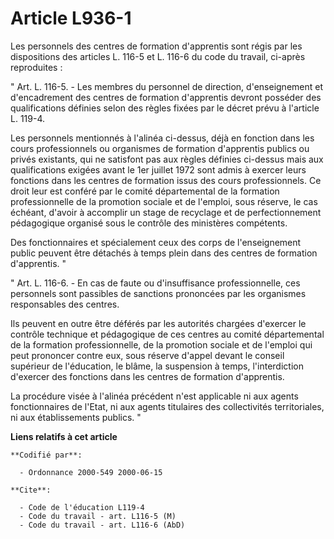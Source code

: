 # Article L936-1

Les personnels des centres de formation d'apprentis sont régis par les dispositions des articles L. 116-5 et L. 116-6 du code
du travail, ci-après reproduites :

" Art. L. 116-5. - Les membres du personnel de direction, d'enseignement et d'encadrement des centres de formation
d'apprentis devront posséder des qualifications définies selon des règles fixées par le décret prévu à l'article L. 119-4.

Les personnels mentionnés à l'alinéa ci-dessus, déjà en fonction dans les cours professionnels ou organismes de formation
d'apprentis publics ou privés existants, qui ne satisfont pas aux règles définies ci-dessus mais aux qualifications exigées
avant le 1er juillet 1972 sont admis à exercer leurs fonctions dans les centres de formation issus des cours professionnels.
Ce droit leur est conféré par le comité départemental de la formation professionnelle de la promotion sociale et de l'emploi,
sous réserve, le cas échéant, d'avoir à accomplir un stage de recyclage et de perfectionnement pédagogique organisé sous le
contrôle des ministères compétents.

Des fonctionnaires et spécialement ceux des corps de l'enseignement public peuvent être détachés à temps plein dans des
centres de formation d'apprentis. "

" Art. L. 116-6. - En cas de faute ou d'insuffisance professionnelle, ces personnels sont passibles de sanctions prononcées
par les organismes responsables des centres.

Ils peuvent en outre être déférés par les autorités chargées d'exercer le contrôle technique et pédagogique de ces centres au
comité départemental de la formation professionnelle, de la promotion sociale et de l'emploi qui peut prononcer contre eux,
sous réserve d'appel devant le conseil supérieur de l'éducation, le blâme, la suspension à temps, l'interdiction d'exercer
des fonctions dans les centres de formation d'apprentis.

La procédure visée à l'alinéa précédent n'est applicable ni aux agents fonctionnaires de l'Etat, ni aux agents titulaires des
collectivités territoriales, ni aux établissements publics. "

**Liens relatifs à cet article**

	**Codifié par**:

	  - Ordonnance 2000-549 2000-06-15

	**Cite**:

	  - Code de l'éducation L119-4
	  - Code du travail - art. L116-5 (M)
	  - Code du travail - art. L116-6 (AbD)
